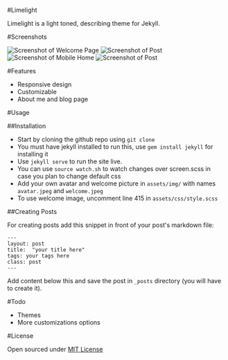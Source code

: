 #Limelight

Limelight is a light toned, describing theme for Jekyll.

#Screenshots

![Screenshot of Welcome Page](http://i.imgur.com/HK6Jj1O.png)
![Screenshot of Post](http://i.imgur.com/kEkcJYy.png)
![Screenshot of Mobile Home](http://i.imgur.com/mpQAj6j.png) ![Screenshot of Post](http://i.imgur.com/IZ5a80M.png)

#Features
- Responsive design
- Customizable
- About me and blog page

#Usage

##Installation

- Start by cloning the github repo using `git clone`
- You must have jekyll installed to run this, use `gem install jekyll` for installing it
- Use `jekyll serve` to run the site live.
- You can use `source watch.sh` to watch changes over screen.scss in case you plan to change default css
- Add your own avatar and welcome picture in `assets/img/` with names `avatar.jpeg` and `welcome.jpeg`
- To use welcome image, uncomment line 415 in `assets/css/style.scss`

##Creating Posts

For creating posts add this snippet in front of your post's markdown file:

```
---
layout: post
title:  "your title here"
tags: your tags here
class: post
---

```

Add content below this and save the post in `_posts` directory (you will have to create it).

#Todo

- Themes
- More customizations options

#License

Open sourced under [MIT License](LICENSE.md) 